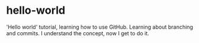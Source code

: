 # hello-world
'Hello world' tutorial, learning how to use GitHub.
Learning about branching and commits. I understand the concept, now I get to do it.
